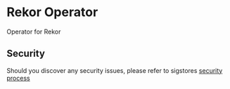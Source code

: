 # Rekor Operator

Operator for Rekor

## Security

Should you discover any security issues, please refer to sigstores [security
process](https://github.com/sigstore/community/blob/main/SECURITY.md)
